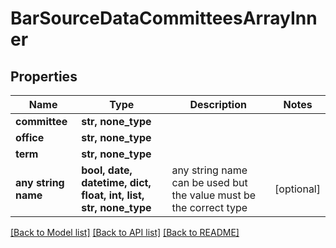 # BarSourceDataCommitteesArrayInner


## Properties
Name | Type | Description | Notes
------------ | ------------- | ------------- | -------------
**committee** | **str, none_type** |  | 
**office** | **str, none_type** |  | 
**term** | **str, none_type** |  | 
**any string name** | **bool, date, datetime, dict, float, int, list, str, none_type** | any string name can be used but the value must be the correct type | [optional]

[[Back to Model list]](../README.md#documentation-for-models) [[Back to API list]](../README.md#documentation-for-api-endpoints) [[Back to README]](../README.md)


